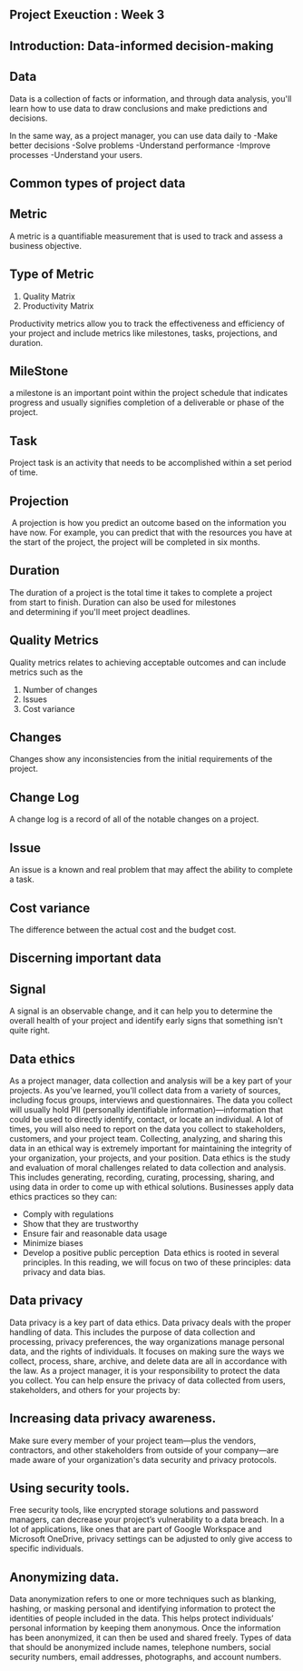 ## Project Exeuction : Week 3
## Introduction: Data-informed decision-making

## Data
Data is a collection of facts or information, and through data analysis, you'll learn how to use data to draw conclusions and make predictions and decisions.

In the same way, as a project manager, you can use data daily to 
-Make better decisions
-Solve problems
-Understand performance
-Improve processes
-Understand your users.

## Common types of project data

## Metric
A metric is a quantifiable measurement that is used to track and assess a business objective. 

## Type of Metric
1. Quality Matrix
2. Productivity Matrix

Productivity metrics allow you to track the effectiveness and efficiency of your project and include metrics like milestones, tasks, projections, and duration.

## MileStone
a milestone is an important point within the project schedule that indicates progress and usually signifies completion of a deliverable or phase of the project. 

## Task
Project task is an activity that needs to be accomplished within a set period of time. 

## Projection
 A projection is how you predict an outcome based on the information you have now. For example, you can predict that with the resources you have at the start of the project, the project will be completed in six months.

## Duration
The duration of a project is the total time it takes to complete a project from start to finish. Duration can also be used for milestones and determining if you'll meet project deadlines.

## Quality Metrics
Quality metrics relates to achieving acceptable outcomes and can include metrics 
such as the 
1. Number of changes
2. Issues
3. Cost variance

## Changes
Changes show any inconsistencies from the initial requirements of the project.

## Change Log
A change log is a record of all of the notable changes on a project.

## Issue
An issue is a known and real problem that may affect the ability to complete a task. 

## Cost variance
The difference between the actual cost and the budget cost.

##  Discerning important data

## Signal
A signal is an observable change, and it can help you to determine the overall health of your project and identify early signs that something isn't quite right.


## Data ethics

As a project manager, data collection and analysis will be a key part of your projects. As you’ve learned, you’ll collect data from a variety of sources, including focus groups, interviews and questionnaires. The data you collect will usually hold PII (personally identifiable information)—information that could be used to directly identify, contact, or locate an individual. A lot of times, you will also need to report on the data you collect to stakeholders, customers, and your project team. Collecting, analyzing, and sharing this data in an ethical way is extremely important for maintaining the integrity of your organization, your projects, and your position.
Data ethics is the study and evaluation of moral challenges related to data collection and analysis. This includes generating, recording, curating, processing, sharing, and using data in order to come up with ethical solutions.
Businesses apply data ethics practices so they can:
* Comply with regulations 
* Show that they are trustworthy 
* Ensure fair and reasonable data usage 
* Minimize biases 
* Develop a positive public perception 
Data ethics is rooted in several principles. In this reading, we will focus on two of these principles: data privacy and data bias.

## Data privacy
Data privacy is a key part of data ethics. Data privacy deals with the proper handling of data. This includes the purpose of data collection and processing, privacy preferences, the way organizations manage personal data, and the rights of individuals. It focuses on making sure the ways we collect, process, share, archive, and delete data are all in accordance with the law.
As a project manager, it is your responsibility to protect the data you collect. You can help ensure the privacy of data collected from users, stakeholders, and others for your projects by:
## Increasing data privacy awareness. 
Make sure every member of your project team—plus the vendors, contractors, and other stakeholders from outside of your company—are made aware of your organization's data security and privacy protocols. 
## Using security tools. 
Free security tools, like encrypted storage solutions and password managers, can decrease your project’s vulnerability to a data breach. In a lot of applications, like ones that are part of Google Workspace and Microsoft OneDrive, privacy settings can be adjusted to only give access to specific individuals. 
## Anonymizing data.
Data anonymization refers to one or more techniques such as blanking, hashing, or masking personal and identifying information to protect the identities of people included in the data. This helps protect individuals’ personal information by keeping them anonymous. Once the information has been anonymized, it can then be used and shared freely. Types of data that should be anonymized include names, telephone numbers, social security numbers, email addresses, photographs, and account numbers. 

